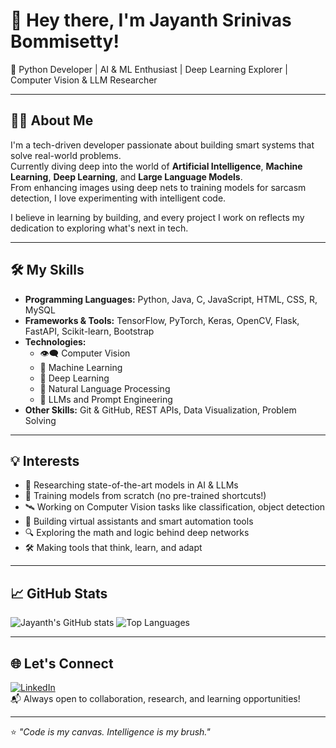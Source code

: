 # 👋 Hey there, I'm Jayanth Srinivas Bommisetty!

🎯 Python Developer | AI & ML Enthusiast | Deep Learning Explorer | Computer Vision & LLM Researcher

---

## 👨‍💻 About Me

I'm a tech-driven developer passionate about building smart systems that solve real-world problems.  
Currently diving deep into the world of **Artificial Intelligence**, **Machine Learning**, **Deep Learning**, and **Large Language Models**.  
From enhancing images using deep nets to training models for sarcasm detection, I love experimenting with intelligent code.

I believe in learning by building, and every project I work on reflects my dedication to exploring what's next in tech.

---

## 🛠️ My Skills

- **Programming Languages:** Python, Java, C, JavaScript, HTML, CSS, R, MySQL  
- **Frameworks & Tools:** TensorFlow, PyTorch, Keras, OpenCV, Flask, FastAPI, Scikit-learn, Bootstrap  
- **Technologies:**  
  - 👁️‍🗨️ Computer Vision  
  - 🤖 Machine Learning  
  - 🧠 Deep Learning  
  - 💬 Natural Language Processing  
  - 🧾 LLMs and Prompt Engineering  
- **Other Skills:** Git & GitHub, REST APIs, Data Visualization, Problem Solving

---

## 💡 Interests

- 🧪 Researching state-of-the-art models in AI & LLMs  
- 🧠 Training models from scratch (no pre-trained shortcuts!)  
- 🛰️ Working on Computer Vision tasks like classification, object detection  
- 🤖 Building virtual assistants and smart automation tools  
- 🔍 Exploring the math and logic behind deep networks  
- 🛠️ Making tools that think, learn, and adapt

---

## 📈 GitHub Stats

![Jayanth's GitHub stats](https://github-readme-stats.vercel.app/api?username=JayanthSrinivas06&show_icons=true&theme=radical)
![Top Languages](https://github-readme-stats.vercel.app/api/top-langs/?username=JayanthSrinivas06&layout=compact&theme=radical)

---

## 🌐 Let's Connect

[![LinkedIn](https://img.shields.io/badge/-LinkedIn-0077B5?style=flat&logo=linkedin&logoColor=white)](https://www.linkedin.com/in/jayanth-srinivas-b-0b7911269/)  
📬 Always open to collaboration, research, and learning opportunities!

---

⭐ _"Code is my canvas. Intelligence is my brush."_  
